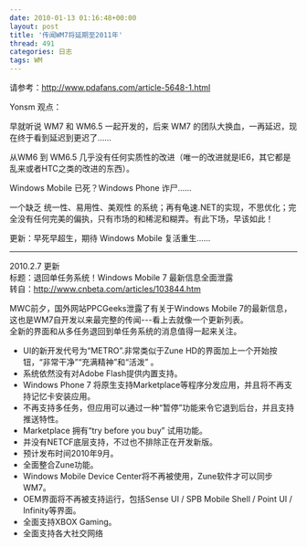 ```yaml
---
date: 2010-01-13 01:16:48+00:00
layout: post
title: '传闻WM7将延期至2011年'
thread: 491
categories: 日志
tags: WM
---
```


请参考：http://www.pdafans.com/article-5648-1.html  
<!-- more -->  
  
Yonsm 观点：  
  
早就听说 WM7 和 WM6.5 一起开发的，后来 WM7 的团队大换血，一再延迟，现在终于看到延迟到更迟了……  
  
从WM6 到 WM6.5 几乎没有任何实质性的改进（唯一的改进就是IE6，其它都是乱来或者HTC之类的改进的东西）。  
  
Windows Mobile 已死？Windows Phone 诈尸……  
  
一个缺乏 统一性、易用性、美观性 的系统；再有龟速.NET的实现，不思优化；完全没有任何完美的偏执，只有市场的和稀泥和糊弄。有此下场，早该如此！  
  
更新：早死早超生，期待 Windows Mobile 复活重生……  
  


* * *

2010.2.7 更新  
标题：退回单任务系统！Windows Mobile 7 最新信息全面泄露  
转自：http://www.cnbeta.com/articles/103844.htm  
  
MWC前夕，国外网站PPCGeeks泄露了有关于Windows Mobile 7的最新信息，这也是WM7自开发以来最完整的传闻---看上去就像一个更新列表。  
全新的界面和从多任务退回到单任务系统的消息值得一起来关注。  
  
* UI的新开发代号为“METRO”.非常类似于Zune HD的界面加上一个开始按钮，“非常干净”“充满精神”和“活泼” 。  
* 系统依然没有对Adobe Flash提供内置支持。  
* Windows Phone 7 将原生支持Marketplace等程序分发应用，并且将不再支持记忆卡安装应用。  
* 不再支持多任务，但应用可以通过一种“暂停”功能来令它退到后台，并且支持推送特性。  
* Marketplace 拥有“try before you buy” 试用功能。  
* 并没有NETCF底层支持，不过也不排除正在开发新版。  
* 预计发布时间2010年9月。  
* 全面整合Zune功能。  
* Windows Mobile Device Center将不再被使用，Zune软件才可以同步WM7。  
* OEM界面将不再被支持运行，包括Sense UI / SPB Mobile Shell / Point UI / Infinity等界面。  
* 全面支持XBOX Gaming。  
* 全面支持各大社交网络  
